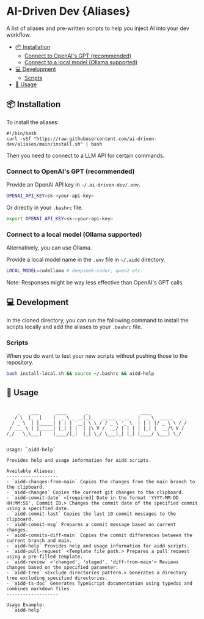 # AI-Driven Dev {Aliases}

A list of aliases and pre-written scripts to help you inject AI into your dev workflow.

- [📦 Installation](#-installation)
  - [Connect to OpenAI's GPT (recommended)](#connect-to-openais-gpt-recommended)
  - [Connect to a local model (Ollama supported)](#connect-to-a-local-model-ollama-supported)
- [💻 Development](#-development)
  - [Scripts](#scripts)
- [🚀 Usage](#-usage)

## 📦 Installation

To install the aliases:

```shell
#!/bin/bash
curl -sSf "https://raw.githubusercontent.com/ai-driven-dev/aliases/main/install.sh" | bash
```

Then you need to connect to a LLM API for certain commands.

### Connect to OpenAI's GPT (recommended)

Provide an OpenAI API key in `~/.ai-driven-dev/.env`.

```sh
OPENAI_API_KEY=sk-<your-api-key>
```

Or directly in your `.bashrc` file.

```sh
export OPENAI_API_KEY=sk-<your-api-key>
```

### Connect to a local model (Ollama supported)

Alternatively, you can use Ollama.

Provide a local model name in the `.env` file in `~/.aidd` directory.

```bash
LOCAL_MODEL=codellama # deepseek-coder, qwen2 etc.
```

Note: Responses might be way less effective than OpenAI's GPT calls.

## 💻 Development

In the cloned directory, you can run the following command to install the scripts locally and add the aliases to your `.bashrc` file.

### Scripts

When you do want to test your new scripts without pushing those to the repository.

```bash
bash install-local.sh && source ~/.bashrc && aidd-help
```

## 🚀 Usage

```text

    _    ___      ____       _                   ____             
   / \  |_ _|    |  _ \ _ __(_)_   _____ _ __   |  _ \  _____   __
  / _ \  | |_____| | | | '__| \ \ / / _ \ '_ \  | | | |/ _ \ \ / /
 / ___ \ | |_____| |_| | |  | |\ V /  __/ | | | | |_| |  __/\ V / 
/_/   \_\___|    |____/|_|  |_| \_/ \___|_| |_| |____/ \___| \_/  


Usage: `aidd-help`

Provides help and usage information for aidd scripts.

Available Aliases:
-------------------
- `aidd-changes-from-main` Copies the changes from the main branch to the clipboard.
- `aidd-changes` Copies the current git changes to the clipboard.
- `aidd-commit-date` <[required] Date in the format 'YYYY-MM-DD HH:MM:SS', Commit ID.> Changes the commit date of the specified commit using a specified date.
- `aidd-commit-last` Copies the last 10 commit messages to the clipboard.
- `aidd-commit-msg` Prepares a commit message based on current changes.
- `aidd-commits-diff-main` Copies the commit differences between the current branch and main.
- `aidd-help` Provides help and usage information for aidd scripts.
- `aidd-pull-request` <Template file path.> Prepares a pull request using a pre-filled template.
- `aidd-review` <'changed', 'staged', 'diff-from-main'> Reviews changes based on the specified parameter.
- `aidd-tree` <Exclude directories pattern.> Generates a directory tree excluding specified directories.
- `aidd-ts-doc` Generates TypeScript documentation using typedoc and combines markdown files
-------------------

Usage Example:
  `aidd-help`
```
